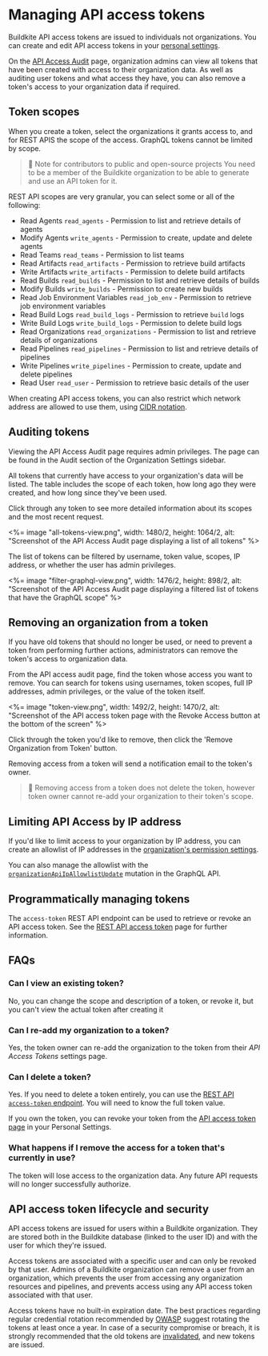 # Managing API access tokens

Buildkite API access tokens are issued to individuals not organizations. You can create and edit API access tokens in your [personal settings](https://buildkite.com/user/api-access-tokens).

On the [API Access Audit](https://buildkite.com/organizations/~/api-access-audit) page, organization admins can view all tokens that have been created with access to their organization data. As well as auditing user tokens and what access they have, you can also remove a token's access to your organization data if required.


## Token scopes

When you create a token, select the organizations it grants access to, and for REST APIS the scope of the access. GraphQL tokens cannot be limited by scope.

>📘 Note for contributors to public and open-source projects
> You need to be a member of the Buildkite organization to be able to generate and use an API token for it.

REST API scopes are very granular, you can select some or all of the following:

* Read Agents `read_agents` - Permission to list and retrieve details of agents
* Modify Agents `write_agents` - Permission to create, update and delete agents
* Read Teams `read_teams` - Permission to list teams
* Read Artifacts `read_artifacts` - Permission to retrieve build artifacts
* Write Artifacts `write_artifacts` - Permission to delete build artifacts
* Read Builds `read_builds` - Permission to list and retrieve details of builds
* Modify Builds `write_builds` - Permission to create new builds
* Read Job Environment Variables `read_job_env` - Permission to retrieve job environment variables
* Read Build Logs `read_build_logs` - Permission to retrieve `build` logs
* Write Build Logs `write_build_logs` - Permission to delete build logs
* Read Organizations `read_organizations` - Permission to list and retrieve details of organizations
* Read Pipelines `read_pipelines` - Permission to list and retrieve details of pipelines
* Write Pipelines `write_pipelines` - Permission to create, update and delete pipelines
* Read User `read_user` - Permission to retrieve basic details of the user

When creating API access tokens, you can also restrict which network address are allowed to use them, using [CIDR notation](https://en.wikipedia.org/wiki/Classless_Inter-Domain_Routing).

## Auditing tokens

Viewing the API Access Audit page requires admin privileges. The page can be found in the Audit section of the Organization Settings sidebar.

All tokens that currently have access to your organization's data will be listed. The table includes the scope of each token, how long ago they were created, and how long since they've been used.

Click through any token to see more detailed information about its scopes and the most recent request.

<%= image "all-tokens-view.png", width: 1480/2, height: 1064/2, alt: "Screenshot of the API Access Audit page displaying a list of all tokens" %>

The list of tokens can be filtered by username, token value, scopes, IP address, or whether the user has admin privileges.

 <%= image "filter-graphql-view.png", width: 1476/2, height: 898/2, alt: "Screenshot of the API Access Audit page displaying a filtered list of tokens that have the GraphQL scope" %>

## Removing an organization from a token

If you have old tokens that should no longer be used, or need to prevent a token from performing further actions, administrators can remove the token's access to organization data.

From the API access audit page, find the token whose access you want to remove. You can search for tokens using usernames, token scopes, full IP addresses, admin privileges, or the value of the token itself.

<%= image "token-view.png", width: 1492/2, height: 1470/2, alt: "Screenshot of the API access token page with the Revoke Access button at the bottom of the screen" %>

Click through the token you'd like to remove, then click the 'Remove Organization from Token' button.

Removing access from a token will send a notification email to the token's owner.

>📘
> Removing access from a token does not delete the token, however token owner cannot re-add your organization to their token's scope.

## Limiting API Access by IP address

If you'd like to limit access to your organization by IP address, you can create an allowlist of IP addresses in the [organization's permission settings](https://buildkite.com/organizations/~/member-permissions).

You can also manage the allowlist with the [`organizationApiIpAllowlistUpdate`](/docs/apis/graphql/schemas/mutation/organizationapiipallowlistupdate) mutation in the GraphQL API.

## Programmatically managing tokens

The `access-token` REST API endpoint can be used to retrieve or revoke an API access token. See the [REST API access token](/docs/apis/rest-api/access-token) page for further information.

## FAQs

### Can I view an existing token?

No, you can change the scope and description of a token, or revoke it, but you can't view the actual token after creating it

### Can I re-add my organization to a token?

Yes, the token owner can re-add the organization to the token from their _API Access Tokens_ settings page.

### Can I delete a token?

Yes. If you need to delete a token entirely, you can use the [REST API `access-token` endpoint](/docs/apis/rest-api/access-token#revoke-the-current-token). You will need to know the full token value.

If you own the token, you can revoke your token from the [API access token page](https://buildkite.com/user/api-access-tokens) in your Personal Settings.

### What happens if I remove the access for a token that's currently in use?

The token will lose access to the organization data. Any future API requests will no longer successfully authorize.

## API access token lifecycle and security

API access tokens are issued for users within a Buildkite organization. They are stored both in the Buildkite database (linked to the user ID) and with the user for which they're issued.

Access tokens are associated with a specific user and can only be revoked by that user. Admins of a Buildkite organization can remove a user from an organization, which prevents the user from accessing any organization resources and pipelines, and prevents access using any API access token associated with that user.

Access tokens have no built-in expiration date. The best practices regarding regular credential rotation recommended by [OWASP](https://cheatsheetseries.owasp.org/cheatsheets/Cryptographic_Storage_Cheat_Sheet.html#key-lifetimes-and-rotation) suggest rotating the tokens at least once a year. In case of a security compromise or breach, it is strongly recommended that the old tokens are [invalidated](/docs/apis/managing-api-tokens#removing-an-organization-from-a-token), and new tokens are issued.
